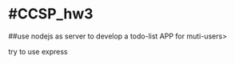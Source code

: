 #CCSP_hw3
========

##use nodejs as server to develop a todo-list APP for muti-users>

try to use express

